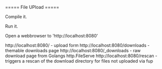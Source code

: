 ===== File UPload =====

Compile it.

Run it.

Open a webbrowser to 'http://localhost:8080'

http://localhost:8080/ - upload form
http://localhost:8080/downloads - themable downloads page
http://localhost:8080/_downloads - raw download page from Golangs http.FileServe
http://localhost:8080/rescan - triggers a rescan of the download directory for files not uploaded via fup